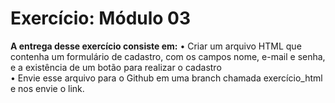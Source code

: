 # Exercício: Módulo 03

**A entrega desse exercício consiste em:**
• Criar um arquivo HTML que contenha um formulário de cadastro, com os campos nome, e-mail e senha, e a existência de um botão para realizar o cadastro <br>
• Envie esse arquivo para o Github em uma branch chamada exercício_html e nos envie o link.